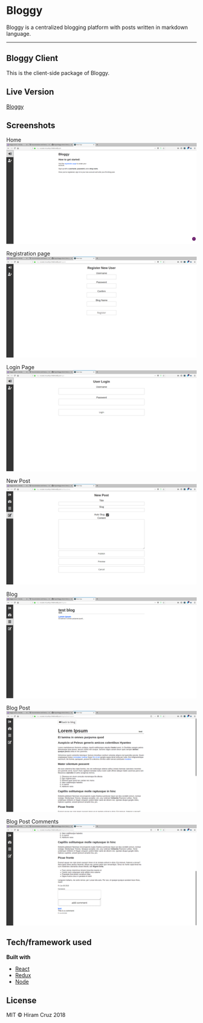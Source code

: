 # Bloggy

Bloggy is a centralized blogging platform with posts written in markdown language.

---

## Bloggy Client

This is the client-side package of Bloggy.

## Live Version

[Bloggy](https://bloggy-client.herokuapp.com)

## Screenshots

Home  
![Home page](./screenshots/bloggy-client-home.png 'Home')

Registration page  
![Registeration page](./screenshots/bloggy-client-registration-page.png 'Register')

Login Page  
![Login page](./screenshots/bloggy-client-login.png 'Login')

New Post
![New Post page](./screenshots/bloggy-client-new-post.png 'New Post')

Blog  
![Blog page](./screenshots/bloggy-client-blog.png 'Blog')

Blog Post  
![Blog post](./screenshots/bloggy-client-blog-post.png 'Blog Post')

Blog Post Comments
![Blog Post Comments](./screenshots/bloggy-client-comment.png 'Comments')

## Tech/framework used

<b>Built with</b>

- [React](https://reactjs.org/)
- [Redux](https://redux.js.org/)
- [Node](https://nodejs.org/en/)

## License

MIT © Hiram Cruz 2018
